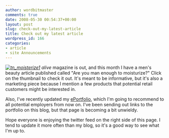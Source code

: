 ```yaml
---
author: wordbitmaster
comments: true
date: 2008-05-30 00:54:37+00:00
layout: post
slug: check-out-my-latest-article
title: Check out my latest article
wordpress_id: 166
categories:
- article
- site Announcements
---
```


_[![tn_moisterize1](http://wordbit.freehostia.com/wp-content/uploads/2008/05/tn_moisterize1.jpg)](http://wordbit.freehostia.com/scans/moisterize.html) alive_ magazine is out, and this month I have a men's beauty article published called "Are you man enough to moisturize?" Click on the thumbnail to check it out. It's meant to be informative, but it's also a marketing piece because I mention a few products that potential retail customers might be interested in. 

Also, I've recently updated my [ePortfolio](http://www.wordbit.freehostia.com/eportfolio), which I'm going to recommend to all potential employers from now on. I've been sending out links to the portfolio on this blog, but that page is becoming a bit unwieldy. 

Hope everyone is enjoying the twitter feed on the right side of this page. I tend to update it more often than my blog, so it's a good way to see what I'm up to.
